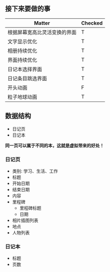 ## 接下来要做的事

| Matter | Checked |
| ------ | ------- |
| 根据屏幕宽高比灵活变换的界面 | T |
| 文字显示优化 | T |
| 相册持续优化 | T |
| 界面持续优化 | T |
| 日记本选择界面 | T |
| 日记条目跳选界面 | T |
| 开头动画 | F |
| 粒子地球动画 | T |

## 数据结构

* 日记页
* 日记本

__同一页可以属于不同的本，这就是虚拟带来的好处！__

### 日记页

* 类别: 学习、生活、工作
* 标题
* 开始日期
* 结束日期
* 内容
* 里程碑
  * 里程碑标题
  * 日期
* 相片插图列表
* 地点
* 人物列表

### 日记本

* 标题
* 页数
